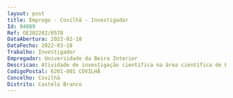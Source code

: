 ```yaml
--- 
layout: post
title: Emprego - Covilhã - Investigador
Id: 94089
Ref: OE202202/0578
DataAbertura: 2022-02-18
DataFecho: 2022-03-18
Trabalho: Investigador
Empregador: Universidade da Beira Interior
Descricao: Atividade de investigação científica na área científica de Engenharia Mecânica,  com vista ao desenvolvimento de atividades de Investigação no Centro de Ciências e Tecnologias Mecânicas e Aeroespaciais (C  MAST), no âmbito do projeto UIDP 00151 2020, a desenvolver na linha de investigação em Energia e Fluidos.
CodigoPostal: 6201-001 COVILHÃ
Concelho: Covilhã
Distrito: Castelo Branco
--- 
```

